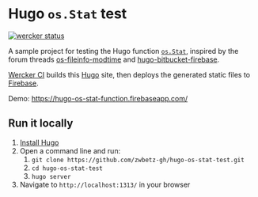 # Hugo `os.Stat` test

[![wercker status](https://app.wercker.com/status/f81d93da40b19ee9900030d8dd0aa122/s/master "wercker status")](https://app.wercker.com/project/byKey/f81d93da40b19ee9900030d8dd0aa122)

A sample project for testing the Hugo function [`os.Stat`](https://gohugo.io/functions/os.stat/), inspired by the forum threads [os-fileinfo-modtime](https://discourse.gohugo.io/t/solved-os-fileinfo-modtime/14964) and [hugo-bitbucket-firebase](https://discourse.gohugo.io/t/hugo-bitbucket-firebase/14970). 

[Wercker CI](https://app.wercker.com/zwbetz/hugo-os-stat-test/runs) builds this [Hugo](https://gohugo.io/) site, then deploys the generated static files to [Firebase](https://firebase.google.com/).

Demo: <https://hugo-os-stat-function.firebaseapp.com/>

## Run it locally

1. [Install Hugo](https://gohugo.io/getting-started/installing/)
1. Open a command line and run:
    1. `git clone https://github.com/zwbetz-gh/hugo-os-stat-test.git`
    1. `cd hugo-os-stat-test`
    1. `hugo server`
1. Navigate to `http://localhost:1313/` in your browser
